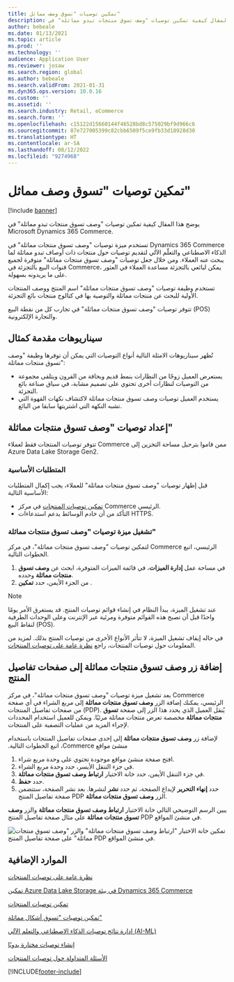 ```yaml
---
title: تمكين توصيات "تسوق وصف مماثل"
description: يوضح هذا المقال كيفية تمكين توصيات "وصف تسوق منتجات تبدو مماثلة" في Microsoft Dynamics 365 Commerce.
author: bebeale
ms.date: 01/13/2021
ms.topic: article
ms.prod: ''
ms.technology: ''
audience: Application User
ms.reviewer: josaw
ms.search.region: global
ms.author: bebeale
ms.search.validFrom: 2021-01-31
ms.dyn365.ops.version: 10.0.16
ms.custom: ''
ms.assetid: ''
ms.search.industry: Retail, eCommerce
ms.search.form: ''
ms.openlocfilehash: c15122d15660144f46528bd8c575029bf9d966c6
ms.sourcegitcommit: 87e727005399c82cbb6509f5ce9fb33d18928d30
ms.translationtype: HT
ms.contentlocale: ar-SA
ms.lasthandoff: 08/12/2022
ms.locfileid: "9274968"
---
```

# <a name="enable-shop-similar-description-recommendations"></a>تمكين توصيات "تسوق وصف مماثل"

[!include [banner](includes/banner.md)]

يوضح هذا المقال كيفية تمكين توصيات "وصف تسوق منتجات تبدو مماثلة" في Microsoft Dynamics 365 Commerce.

تستخدم ميزة توصيات "وصف تسوق منتجات مماثلة" في Dynamics 365 Commerce الذكاء الاصطناعي والتعلّم الآلي لتقديم توصيات حول منتجات ذات أوصاف تبدو مماثلة لما يبحث عنه العملاء. ومن خلال جعل توصيات "وصف تسوق منتجات مماثلة" متوفرة لجميع قنوات البيع بالتجزئة في Commerce، يمكن لبائعي بالتجزئة مساعدة العملاء في العثور على ما يريدونه بسهولة.

تستخدم وظيفة توصيات "وصف تسوق منتجات مماثلة" اسم المنتج ووصف المنتجات الأولية للبحث عن منتجات مماثلة والتوصية بها في كتالوج منتجات بائع التجزئة.

تتوفر توصيات "وصف تسوق منتجات مماثلة" في تجارب كل من نقطة البيع (POS) والتجارة الإلكترونية.

## <a name="example-scenarios"></a>سيناريوهات مقدمة كمثال

تُظهر سيناريوهات الامثلة التالية أنواع التوصيات التي يمكن أن توفرها وظيفة "وصف تسوق منتجات مماثلة":

- يستعرض العميل زوجًا من النظارات بنمط قديم وبحافة من القرون ويتلقى مجموعة من التوصيات لنظارات أخرى تحتوي على تصميم مشابة، في سياق صناعة بائع التجزئة.
- يستخدم العميل توصيات وصف تسوق منتجات مماثلة لاكتشاف نكهات القهوة التي تشبه النكهة التي اشتريتها سابقا من البائع.

## <a name="set-up-shop-similar-description-recommendations"></a>إعداد توصيات "وصف تسوق منتجات مماثلة"

تتوفر توصيات المنتجات فقط لعملاء Commerce ممن قاموا بترحيل مساحة التخزين إلى Azure Data Lake Storage Gen2.

### <a name="prerequisites"></a>المتطلبات الأساسية

قبل إظهار توصيات "وصف تسوق منتجات مماثلة" للعملاء، يجب إكمال المتطلبات الأساسية التالية:

- [تمكين توصيات المنتجات](enable-product-recommendations.md) في مركز Commerce الرئيسي.
- التأكد من أن خادم الوسائط يدعم استدعاءات HTTPS.

### <a name="turn-on-the-shop-similar-description-recommendations-feature"></a>تشغيل ميزة توصيات "وصف تسوق منتجات مماثلة"

لتمكين توصيات "وصف تسوق منتجات مماثلة"‬، في مركز Commerce الرئيسي، اتبع الخطوات التالية.

1. في مساحة عمل **إدارة الميزات**، في قائمة الميزات المتوفرة، ابحث عن **وصف تسوق منتجات مماثلة** وحدده.
1. من الجزء الأيمن، حدد **تمكين** .

> [!NOTE]
> عند تشغيل الميزة، يبدأ النظام في إنشاء قوائم توصيات المنتج. قد يستغرق الأمر يومًا واحدًا قبل أن تصبح هذه القوائم متوفرة ومرئية عبر الإنترنت وعلى الوحدات الطرفية لنقاط البيع (POS).‬
>
> في حاله إيقاف تشغيل الميزة، لا تتأثر الأنواع الأخرى من توصيات المنتج بذلك. لمزيد من المعلومات حول توصيات المنتجات، راجع [‏‫نظرة عامة على توصيات المنتجات‬](product-recommendations.md).

## <a name="add-a-shop-similar-description-button-to-product-details-pages"></a>إضافة زر وصف تسوق منتجات مماثلة إلى صفحات تفاصيل المنتج

بعد تشغيل ميزة توصيات "وصف تسوق منتجات مماثلة"‬، في مركز Commerce الرئيسي، يمكنك إضافة الزر **وصف تسوق منتجات مماثلة** إلى مربع الشراء في أي صفحة من صفحات تفاصيل المنتجات (PDP). يُنقل العميل الذي يحدد هذا الزر إلى صفحة **تسوق منتجات مماثلة** مخصصة تعرض منتجات مماثلة مرئيًا. ويمكن للعميل استخدام المحددات لإجراء المزيد من عمليات التصفية على المنتجات.

لإضافة زر **وصف تسوق منتجات مماثلة**‫ إلى إحدى صفحات تفاصيل المنتجات باستخدام منشئ مواقع Commerce، اتبع الخطوات التالية.

1. افتح صفحة منشئ مواقع موجودة تحتوي على وحدة مربع شراء.
1. في جزء التنقل الأيسر، حدد وحدة مربع الشراء.
1. في جزء التنقل الأيمن، حدد خانة الاختيار **ارتباط وصف تسوق منتجات مماثلة**.
1. حدد **حفظ**.
1. حدد **إنهاء التحرير** لإيداع الصفحة، ثم حدد **نشر** لنشرها. بعد نشر الصفحة، ستتضمن صفحة تفاصيل المنتج PDP الزر **وصف تسوق منتجات مماثلة**.

يبين الرسم التوضيحي التالي خانة الاختيار **ارتباط وصف تسوق منتجات مماثلة** والزر **وصف تسوق منتجات مماثلة** على مثال صفحة تفاصيل المنتج PDP في منشئ المواقع.

![تمكين خانة الاختيار "ارتباط وصف تسوق منتجات مماثلة" والزر "وصف تسوق منتجات مماثلة" على صفحة تفاصيل المنتج PDP في منشئ المواقع.](./media/ter_site_builder_buybox_button.png)

## <a name="additional-resources"></a>الموارد الإضافية

[نظرة عامة على توصيات المنتجات](product-recommendations.md)

[تمكين Azure Data Lake Storage في بيئة Dynamics 365 Commerce](enable-adls-environment.md)

[تمكين توصيات المنتجات](enable-product-recommendations.md)

[تمكين توصيات "تسوق أشكال مماثلة"](shop-similar-looks.md)

[إدارة نتائج توصيات الذكاء الاصطناعي والتعلم الآلي (AI-ML)](modify-product-recommendation-results.md)

[إنشاء توصيات مختارة يدويًا](create-editorial-recommendation-lists.md)

[الأسئلة المتداولة حول توصيات المنتجات](faq-recommendations.md)


[!INCLUDE[footer-include](../includes/footer-banner.md)]
